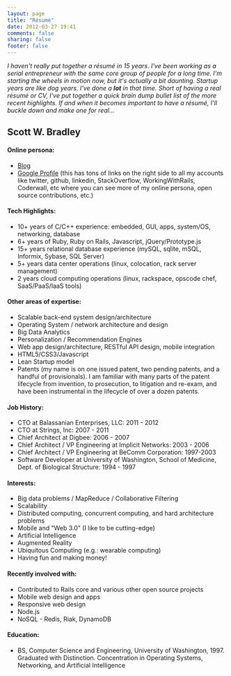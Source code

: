 ```yaml
---
layout: page
title: "Résumé"
date: 2012-03-27 19:41
comments: false
sharing: false
footer: false
---
```


_I haven't really put together a résumé in 15 years. I've been working as a serial entrepreneur with the same core group of people for a long time. I'm starting the wheels in motion now, but it's actually a bit daunting. Startup years are like dog years. I've done a **lot** in that time. Short of having a real résumé or CV, I've put together a quick brain dump bullet list of the more recent highlights. If and when it becomes important to have a résumé, I'll buckle down and make one for real..._

## Scott W. Bradley

#### Online persona:
* [Blog](http://scottwb.com/)
* [Google Profile](https://plus.google.com/u/0/106700002337561490782/about) (this has tons of links on the right side to all my accounts like twitter, github, linkedin, StackOverflow, WorkingWithRails, Coderwall, etc where you can see more of my online persona, open source contributions, etc.)

#### Tech Highlights:
  * 10+ years of C/C++ experience: embedded, GUI, apps, system/OS, networking, database
  * 6+ years of Ruby, Ruby on Rails, Javascript, jQuery/Prototype.js
  * 15+ years relational database experience (mySQL, sqlite, mSQL, Informix, Sybase, SQL Server)
  * 5+ years data center operations (linux, colocation, rack server management)
  * 2 years cloud computing operations (linux, rackspace, opscode chef, SaaS/PaaS/IaaS tools)

#### Other areas of expertise:
  * Scalable back-end system design/architecture
  * Operating System / network architecture and design
  * Big Data Analytics
  * Personalization / Recommendation Engines
  * Web app design/architecture, RESTful API design, mobile integration
  * HTML5/CSS3/Javascript
  * Lean Startup model
  * Patents (my name is on one issued patent, two pending patents, and a handful of provisionals). I am familiar with many parts of the patent lifecycle from invention, to prosecution, to litigation and re-exam, and have been instrumental in the lifecycle of over a dozen patents.

#### Job History:
  * CTO at Balassanian Enterprises, LLC: 2011 - 2012
  * CTO at Strings, Inc: 2007 - 2011
  * Chief Architect at Digbee: 2006 - 2007
  * Chief Architect / VP Engineering at Implicit Networks: 2003 - 2006
  * Chief Architect / VP Engineering at BeComm Corporation: 1997-2003
  * Software Developer at University of Washington, School of Medicine, Dept. of Biological Structure: 1994 - 1997

#### Interests:
  * Big data problems / MapReduce / Collaborative Filtering
  * Scalability
  * Distributed computing, concurrent computing, and hard architecture problems
  * Mobile and "Web 3.0" (I like to be cutting-edge)
  * Artificial Intelligence
  * Augmented Reality
  * Ubiquitous Computing (e.g.: wearable computing)
  * Having fun and making money!

#### Recently involved with:
  * Contributed to Rails core and various other open source projects
  * Mobile web design and apps
  * Responsive web design
  * Node.js
  * NoSQL - Redis, Riak, DynamoDB

#### Education:
  * BS, Computer Science and Engineering, University of Washington, 1997. Graduated with Distinction. Concentration in Operating Systems, Networking, and Artificial Intelligence
